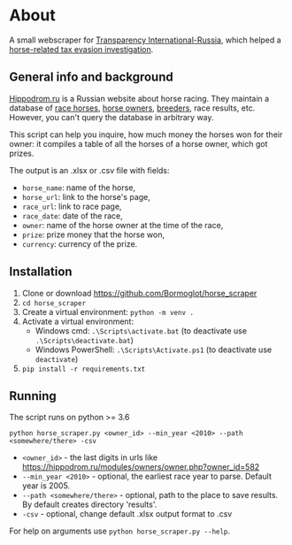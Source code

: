 # About

A small webscraper for [Transparency International-Russia](https://transparency.org.ru/), which helped a [horse-related tax evasion investigation](https://transparency.org.ru/special/konikadyrova/).

## General info and background

[Hippodrom.ru](https://hippodrom.ru/) is a Russian website about horse racing. They maintain a database of [race horses](https://hippodrom.ru/modules/horses/horse.php), [horse owners](https://hippodrom.ru/modules/owners/owner.php), [breeders](https://hippodrom.ru/modules/breeders/breeder.php), race results, etc. However, you can't query the database in arbitrary way.

This script can help you inquire, how much money the horses won for their owner: it compiles a table of all the horses of a horse owner, which got prizes.

The output is an .xlsx or .csv file with fields:

- `horse_name`: name of the horse,
- `horse_url`: link to the horse's page,
- `race_url`: link to race page,
- `race_date`: date of the race,
- `owner`: name of the horse owner at the time of the race,
- `prize`: prize money that the horse won,
- `currency`: currency of the prize.

## Installation

1. Clone or download https://github.com/Bormoglot/horse_scraper
2. `cd horse_scraper`
3. Create a virtual environment: `python -m venv .`
4. Activate a virtual environment:
    - Windows cmd: `.\Scripts\activate.bat` (to deactivate use `.\Scripts\deactivate.bat`)
    - Windows PowerShell: `.\Scripts\Activate.ps1` (to deactivate use `deactivate`)
5. `pip install -r requirements.txt`

## Running

The script runs on python >= 3.6

`python horse_scraper.py <owner_id> --min_year <2010> --path <somewhere/there> -csv`

- `<owner_id>` - the last digits in urls like <https://hippodrom.ru/modules/owners/owner.php?owner_id=582>
- `--min_year <2010>` - optional, the earliest race year to parse. Default year is 2005.
- `--path <somewhere/there>` - optional, path to the place to save results. By default creates directory 'results'.
- `-csv` - optional, change default .xlsx output format to .csv

For help on arguments use `python horse_scraper.py --help`.